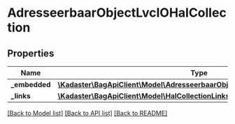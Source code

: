 # AdresseerbaarObjectLvcIOHalCollection

## Properties
Name | Type | Description | Notes
------------ | ------------- | ------------- | -------------
**_embedded** | [**\Kadaster\BagApiClient\Model\AdresseerbaarObjectLvcIOHalCollectionEmbedded**](AdresseerbaarObjectLvcIOHalCollectionEmbedded.md) |  | [optional] 
**_links** | [**\Kadaster\BagApiClient\Model\HalCollectionLinks**](HalCollectionLinks.md) |  | [optional] 

[[Back to Model list]](../../README.md#documentation-for-models) [[Back to API list]](../../README.md#documentation-for-api-endpoints) [[Back to README]](../../README.md)

